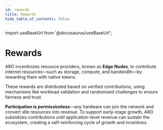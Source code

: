 ```yaml
---
id: rewards
title: Rewards
hide_table_of_contents: false
---
```

import useBaseUrl from '@docusaurus/useBaseUrl';

# Rewards

ARO incentivizes resource providers, known as **Edge Nodes**, to contribute internet resources—such as storage, compute, and bandwidth—by rewarding them with native tokens.

These rewards are distributed based on verified contributions, using mechanisms like workload validation and randomized challenges to ensure fairness and trust.

**Participation is permissionless**—any hardware can join the network and convert idle resources into revenue. To support early-stage growth, ARO subsidizes contributions until application-level revenue can sustain the ecosystem, creating a self-reinforcing cycle of growth and incentives.